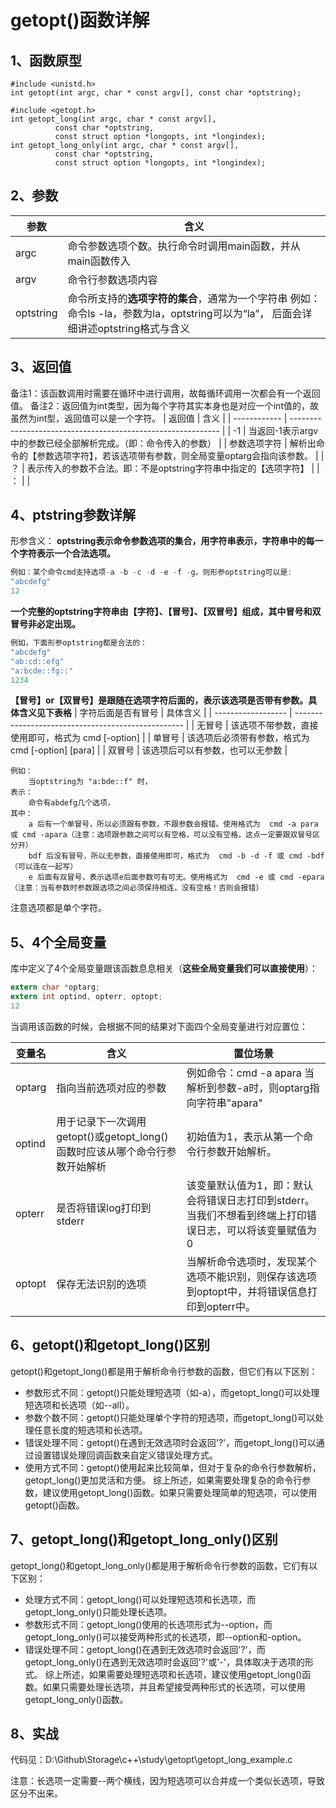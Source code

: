 # getopt()函数详解

## 1、函数原型
```
#include <unistd.h>
int getopt(int argc, char * const argv[], const char *optstring);

#include <getopt.h>
int getopt_long(int argc, char * const argv[],
          const char *optstring,
          const struct option *longopts, int *longindex);
int getopt_long_only(int argc, char * const argv[],
          const char *optstring,
          const struct option *longopts, int *longindex);
```

## 2、参数
| 参数      | 含义                                                         |
| --------- | ------------------------------------------------------------ |
| argc      | 命令参数选项个数。执行命令时调用main函数，并从main函数传入   |
| argv      | 命令行参数选项内容                                           |
| optstring | 命令所支持的**选项字符的集合**，通常为一个字符串 例如：命令ls -la，参数为la，optstring可以为“la”， 后面会详细讲述optstring格式与含义 |

## 3、返回值
备注1：该函数调用时需要在循环中进行调用，故每循环调用一次都会有一个返回值。
备注2：返回值为int类型，因为每个字符其实本身也是对应一个int值的，故虽然为int型，返回值可以是一个字符。
| 返回值       | 含义                                                         |
| ------------ | ------------------------------------------------------------ |
| -1           | 当返回-1表示argv中的参数已经全部解析完成。（即：命令传入的参数） |
| 参数选项字符 | 解析出命令的【参数选项字符】，若该选项带有参数，则全局变量optarg会指向该参数。 |
| ？           | 表示传入的参数不合法。即：不是optstring字符串中指定的【选项字符】 |
| ：           |                                                              |

## 4、ptstring参数详解
形参含义：
**optstring表示命令参数选项的集合，用字符串表示，字符串中的每一个字符表示一个合法选项。**
```c
例如：某个命令cmd支持选项-a -b -c -d -e -f -g，则形参optstring可以是:
"abcdefg"
12
```

**一个完整的optstring字符串由【字符】、【冒号】、【双冒号】组成，其中冒号和双冒号非必定出现。**
```c
例如，下面形参optstring都是合法的：
"abcdefg"
"ab:cd::efg"
"a:bcde::fg::"
1234
```

**【冒号】or【双冒号】是跟随在选项字符后面的，表示该选项是否带有参数。具体含义见下表格**
| 字符后面是否有冒号 | 具体含义                                           |
| ------------------ | -------------------------------------------------- |
| 无冒号             | 该选项不带参数，直接使用即可，格式为 cmd [-option] |
| 单冒号             | 该选项后必须带有参数，格式为 cmd [-option] [para]  |
| 双冒号             | 该选项后可以有参数，也可以无参数                   |

```
例如：
    当optstring为 "a:bde::f" 时，
表示：
    命令有abdefg几个选项，
其中：
    a 后有一个单冒号，所以必须跟有参数，不跟参数会报错。使用格式为  cmd -a para 或 cmd -apara（注意：选项跟参数之间可以有空格，可以没有空格，这点一定要跟双冒号区分开）
    bdf 后没有冒号，所以无参数，直接使用即可，格式为  cmd -b -d -f 或 cmd -bdf（可以连在一起写）
    e 后面有双冒号，表示选项e后面参数可有可无。使用格式为  cmd -e 或 cmd -epara（注意：当有参数时参数跟选项之间必须保持相连，没有空格！否则会报错）
```
注意选项都是单个字符。

## 5、4个全局变量
库中定义了4个全局变量跟该函数息息相关（**这些全局变量我们可以直接使用**）：
```c
extern char *optarg;
extern int optind, opterr, optopt;
12
```

当调用该函数的时候，会根据不同的结果对下面四个全局变量进行对应置位：

| 变量名 | 含义                      | 置位场景                                                     |
| ------ | ------------------------- | ------------------------------------------------------------ |
| optarg | 指向当前选项对应的参数    | 例如命令：cmd -a apara 当解析到参数-a时，则optarg指向字符串"apara" |
| optind | 用于记录下一次调用getopt()或getopt_long()函数时应该从哪个命令行参数开始解析 |  初始值为1，表示从第一个命令行参数开始解析。       |
| opterr | 是否将错误log打印到stderr | 该变量默认值为1，即：默认会将错误日志打印到stderr。 当我们不想看到终端上打印错误日志，可以将该变量赋值为0 |
| optopt | 保存无法识别的选项        | 当解析命令选项时，发现某个选项不能识别，则保存该选项到optopt中，并将错误信息打印到opterr中。 |

## 6、getopt()和getopt_long()区别
getopt()和getopt_long()都是用于解析命令行参数的函数，但它们有以下区别：
- 参数形式不同：getopt()只能处理短选项（如-a），而getopt_long()可以处理短选项和长选项（如--all）。
- 参数个数不同：getopt()只能处理单个字符的短选项，而getopt_long()可以处理任意长度的短选项和长选项。
- 错误处理不同：getopt()在遇到无效选项时会返回'?'，而getopt_long()可以通过设置错误处理回调函数来自定义错误处理方式。
- 使用方式不同：getopt()使用起来比较简单，但对于复杂的命令行参数解析，getopt_long()更加灵活和方便。
综上所述，如果需要处理复杂的命令行参数，建议使用getopt_long()函数。如果只需要处理简单的短选项，可以使用getopt()函数。

## 7、getopt_long()和getopt_long_only()区别
getopt_long()和getopt_long_only()都是用于解析命令行参数的函数，它们有以下区别：
- 处理方式不同：getopt_long()可以处理短选项和长选项，而getopt_long_only()只能处理长选项。
- 参数形式不同：getopt_long()使用的长选项形式为--option，而getopt_long_only()可以接受两种形式的长选项，即--option和-option。
- 错误处理不同：getopt_long()在遇到无效选项时会返回'?'，而getopt_long_only()在遇到无效选项时会返回'?'或'-'，具体取决于选项的形式。
综上所述，如果需要处理短选项和长选项，建议使用getopt_long()函数。如果只需要处理长选项，并且希望接受两种形式的长选项，可以使用getopt_long_only()函数。

## 8、实战
代码见：D:\Github\Storage\c++\study\getopt\getopt_long_example.c

注意：长选项一定需要--两个横线，因为短选项可以合并成一个类似长选项，导致区分不出来。



